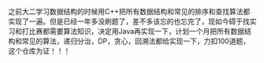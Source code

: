 ​	之前大二学习数据结构的时候用C++把所有数据结构和常见的排序和查找算法都实现了一遍。但是已经一年多没刷题了，差不多该忘的也忘完了，现如今碍于找实习和打比赛都需要算法知识，决定用Java再实现一下，计划一个月把所有数据结构和常见的算法，递归分治，DP，贪心，回溯法都给实现一下，力扣100道题，这个仓库为证！！！